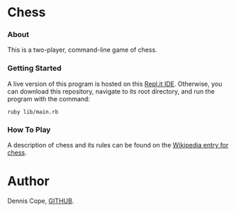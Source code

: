 # Chess
### About
This is a two-player, command-line game of chess.

### Getting Started
A live version of this program is hosted on this [Repl.it IDE](https://repl.it/@coped/chess). Otherwise, you can download this repository, navigate to its root directory, and run the program with the command:
```
ruby lib/main.rb
```

### How To Play
A description of chess and its rules can be found on the [Wikipedia entry for chess](https://en.wikipedia.org/wiki/Chess).

# Author
Dennis Cope, [GITHUB](https://github.com/coped).
